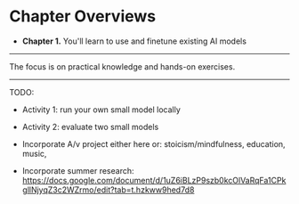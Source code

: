 # Chapter Overviews

* **Chapter 1.** You'll learn to use and finetune existing AI models
* **

The focus is on practical knowledge and hands-on exercises.


---


TODO:

* Activity 1: run your own small model locally
* Activity 2: evaluate two small models

* Incorporate A/v project either here or: stoicism/mindfulness, education, music,

* Incorporate summer research: https://docs.google.com/document/d/1uZ6iBLzP9szb0kcOlVaRqFa1CPkgllNjyqZ3c2WZrmo/edit?tab=t.hzkww9hed7d8